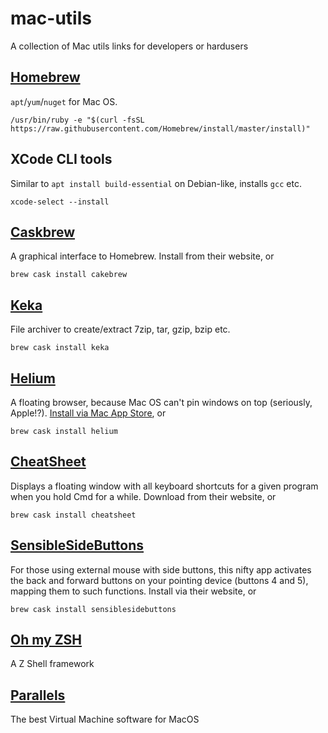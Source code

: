 # mac-utils

A collection of Mac utils links for developers or hardusers

## [Homebrew](https://brew.sh)

`apt`/`yum`/`nuget` for Mac OS.

    /usr/bin/ruby -e "$(curl -fsSL https://raw.githubusercontent.com/Homebrew/install/master/install)"

## XCode CLI tools

Similar to `apt install build-essential` on Debian-like, installs `gcc` etc.

    xcode-select --install

## [Caskbrew](https://www.cakebrew.com/)

A graphical interface to Homebrew. Install from their website, or

    brew cask install cakebrew

## [Keka](https://www.keka.io/)

File archiver to create/extract 7zip, tar, gzip, bzip etc.

    brew cask install keka

## [Helium](https://heliumfloats.com/)

A floating browser, because Mac OS can't pin windows on top (seriously, Apple!?). [Install via Mac App Store](https://apps.apple.com/br/app/helium/id1054607607?mt=12), or

    brew cask install helium

## [CheatSheet](https://www.mediaatelier.com/CheatSheet/)

Displays a floating window with all keyboard shortcuts for a given program when you hold Cmd for a while. Download from their website, or

    brew cask install cheatsheet

## [SensibleSideButtons](https://sensible-side-buttons.archagon.net/)

For those using external mouse with side buttons, this nifty app activates the back and forward buttons on your pointing device (buttons 4 and 5), mapping them to such functions. Install via their website, or

    brew cask install sensiblesidebuttons

## [Oh my ZSH](https://ohmyz.sh/)

A Z Shell framework

## [Parallels](https://www.parallels.com/)

The best Virtual Machine software for MacOS
